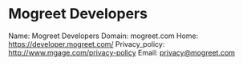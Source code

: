 
# Mogreet Developers

Name: Mogreet Developers
Domain: mogreet.com
Home: https://developer.mogreet.com/
Privacy_policy: http://www.mgage.com/privacy-policy
Email: privacy@mogreet.com
